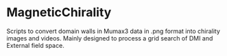 # MagneticChirality
Scripts to convert domain walls in Mumax3 data in .png format into chirality images and videos. Mainly designed to process a grid search of DMI and External field space.

